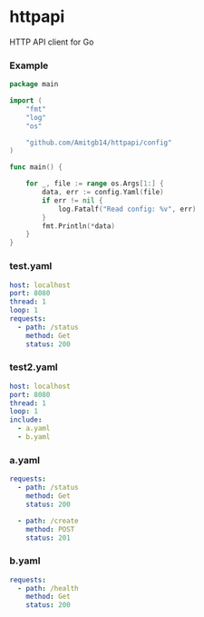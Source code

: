 # httpapi

HTTP API client for Go


### Example
```go
package main

import (
	"fmt"
	"log"
	"os"

	"github.com/Amitgb14/httpapi/config"
)

func main() {

	for _, file := range os.Args[1:] {
		data, err := config.Yaml(file)
		if err != nil {
			log.Fatalf("Read config: %v", err)
		}
		fmt.Println(*data)
	}
}
```

### test.yaml
```yaml
host: localhost
port: 8080
thread: 1
loop: 1
requests:
  - path: /status
    method: Get
    status: 200
```

### test2.yaml
```yaml
host: localhost
port: 8080
thread: 1
loop: 1
include:
  - a.yaml
  - b.yaml
```

### a.yaml
```yaml
requests:
  - path: /status
    method: Get
    status: 200

  - path: /create
    method: POST
    status: 201
```

### b.yaml
```yaml
requests:
  - path: /health
    method: Get
    status: 200
```


